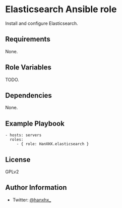 Elasticsearch Ansible role
==========================

Install and configure Elasticsearch.

Requirements
------------

None.

Role Variables
--------------

TODO.

Dependencies
------------

None.

Example Playbook
----------------

    - hosts: servers
      roles:
         - { role: HanXHX.elasticsearch }

License
-------

GPLv2

Author Information
------------------

- Twitter: [@hanxhx_](https://twitter.com/hanxhx_)

